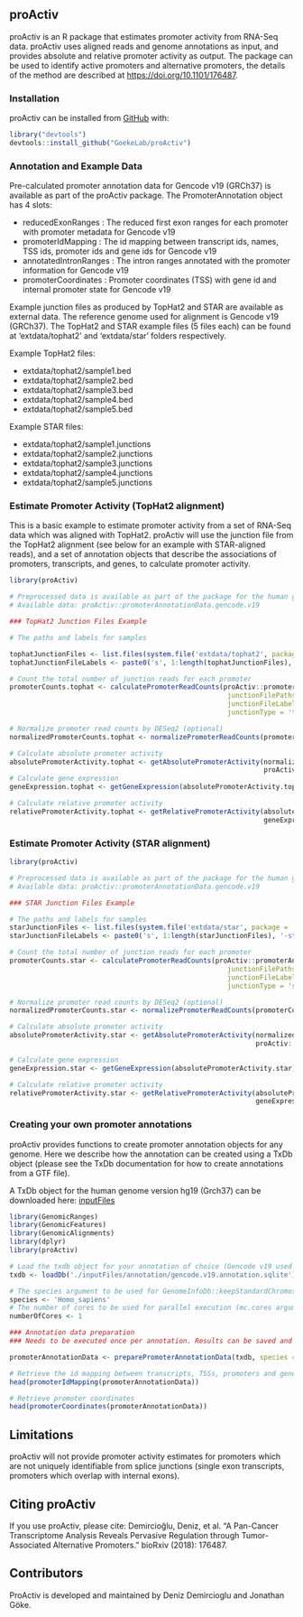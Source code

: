 
<!-- README.md is generated from README.Rmd. Please edit that file -->

## proActiv

<!-- badges: start -->

<!-- badges: end -->

proActiv is an R package that estimates promoter activity from RNA-Seq
data. proActiv uses aligned reads and genome annotations as input, and
provides absolute and relative promoter activity as output. The package
can be used to identify active promoters and alternative promoters, the
details of the method are described at <https://doi.org/10.1101/176487>.

### Installation

proActiv can be installed from [GitHub](https://github.com/) with:

``` r
library("devtools")
devtools::install_github("GoekeLab/proActiv")
```

### Annotation and Example Data

Pre-calculated promoter annotation data for Gencode v19 (GRCh37) is
available as part of the proActiv package. The PromoterAnnotation object
has 4 slots:

  - reducedExonRanges : The reduced first exon ranges for each promoter
    with promoter metadata for Gencode v19
  - promoterIdMapping : The id mapping between transcript ids, names,
    TSS ids, promoter ids and gene ids for Gencode v19
  - annotatedIntronRanges : The intron ranges annotated with the
    promoter information for Gencode v19
  - promoterCoordinates : Promoter coordinates (TSS) with gene id and
    internal promoter state for Gencode v19

Example junction files as produced by TopHat2 and STAR are available as
external data. The reference genome used for alignment is Gencode v19
(GRCh37). The TopHat2 and STAR example files (5 files each) can be found
at ‘extdata/tophat2’ and ‘extdata/star’ folders respectively.

Example TopHat2 files:

  - extdata/tophat2/sample1.bed
  - extdata/tophat2/sample2.bed
  - extdata/tophat2/sample3.bed
  - extdata/tophat2/sample4.bed
  - extdata/tophat2/sample5.bed

Example STAR files:

  - extdata/tophat2/sample1.junctions
  - extdata/tophat2/sample2.junctions
  - extdata/tophat2/sample3.junctions
  - extdata/tophat2/sample4.junctions
  - extdata/tophat2/sample5.junctions

### Estimate Promoter Activity (TopHat2 alignment)

This is a basic example to estimate promoter activity from a set of
RNA-Seq data which was aligned with TopHat2. proActiv will use the
junction file from the TopHat2 alignment (see below for an example with
STAR-aligned reads), and a set of annotation objects that describe the
associations of promoters, transcripts, and genes, to calculate promoter
activity.

``` r
library(proActiv)

# Preprocessed data is available as part of the package for the human genome (hg19):
# Available data: proActiv::promoterAnnotationData.gencode.v19

### TopHat2 Junction Files Example 

# The paths and labels for samples

tophatJunctionFiles <- list.files(system.file('extdata/tophat2', package = 'proActiv'), full.names = TRUE)
tophatJunctionFileLabels <- paste0('s', 1:length(tophatJunctionFiles), '-tophat')

# Count the total number of junction reads for each promoter
promoterCounts.tophat <- calculatePromoterReadCounts(proActiv::promoterAnnotationData.gencode.v19, 
                                                      junctionFilePaths = tophatJunctionFiles, 
                                                      junctionFileLabels =  tophatJunctionFileLabels, 
                                                      junctionType = 'tophat')

# Normalize promoter read counts by DESeq2 (optional)
normalizedPromoterCounts.tophat <- normalizePromoterReadCounts(promoterCounts.tophat)

# Calculate absolute promoter activity
absolutePromoterActivity.tophat <- getAbsolutePromoterActivity(normalizedPromoterCounts.tophat, 
                                                               proActiv::promoterAnnotationData.gencode.v19)
# Calculate gene expression
geneExpression.tophat <- getGeneExpression(absolutePromoterActivity.tophat)

# Calculate relative promoter activity
relativePromoterActivity.tophat <- getRelativePromoterActivity(absolutePromoterActivity.tophat, 
                                                               geneExpression.tophat)
```

### Estimate Promoter Activity (STAR alignment)

``` r
library(proActiv)

# Preprocessed data is available as part of the package for the human genome (hg19):
# Available data: proActiv::promoterAnnotationData.gencode.v19

### STAR Junction Files Example 

# The paths and labels for samples
starJunctionFiles <- list.files(system.file('extdata/star', package = 'proActiv'), full.names = TRUE)
starJunctionFileLabels <- paste0('s', 1:length(starJunctionFiles), '-star')

# Count the total number of junction reads for each promoter
promoterCounts.star <- calculatePromoterReadCounts(proActiv::promoterAnnotationData.gencode.v19, 
                                                      junctionFilePaths = starJunctionFiles, 
                                                      junctionFileLabels =  starJunctionFileLabels, 
                                                      junctionType = 'star')

# Normalize promoter read counts by DESeq2 (optional)
normalizedPromoterCounts.star <- normalizePromoterReadCounts(promoterCounts.star)

# Calculate absolute promoter activity
absolutePromoterActivity.star <- getAbsolutePromoterActivity(normalizedPromoterCounts.star, 
                                                             proActiv::promoterIdMapping.gencode.v19)

# Calculate gene expression
geneExpression.star <- getGeneExpression(absolutePromoterActivity.star)

# Calculate relative promoter activity
relativePromoterActivity.star <- getRelativePromoterActivity(absolutePromoterActivity.star, 
                                                             geneExpression.star)
```

### Creating your own promoter annotations

proActiv provides functions to create promoter annotation objects for
any genome. Here we describe how the annotation can be created using a
TxDb object (please see the TxDb documentation for how to create
annotations from a GTF file).

A TxDb object for the human genome version hg19 (Grch37) can be
downloaded here:
[inputFiles](https://drive.google.com/drive/folders/1R8sI97h1ZTdyxbQxG4latR9xN9FF2tq8?usp=sharing)

``` r
library(GenomicRanges)
library(GenomicFeatures)
library(GenomicAlignments)
library(dplyr)
library(proActiv)

# Load the txdb object for your annotation of choice (Gencode v19 used here)
txdb <- loadDb('./inputFiles/annotation/gencode.v19.annotation.sqlite')

# The species argument to be used for GenomeInfoDb::keepStandardChromosomes
species <- 'Homo_sapiens'
# The number of cores to be used for parallel execution (mc.cores argument for parallel::mclappy), optional
numberOfCores <- 1

### Annotation data preparation
### Needs to be executed once per annotation. Results can be saved and loaded later for reuse 

promoterAnnotationData <- preparePromoterAnnotationData(txdb, species = 'Homo_sapiens', numberOfCores = 1)

# Retrieve the id mapping between transcripts, TSSs, promoters and genes
head(promoterIdMapping(promoterAnnotationData))

# Retrieve promoter coordinates 
head(promoterCoordinates(promoterAnnotationData))
```

## Limitations

proActiv will not provide promoter activity estimates for promoters
which are not uniquely identifiable from splice junctions (single exon
transcripts, promoters which overlap with internal exons).

## Citing proActiv

If you use proActiv, please cite: Demircioğlu, Deniz, et al. “A
Pan-Cancer Transcriptome Analysis Reveals Pervasive Regulation through
Tumor-Associated Alternative Promoters.” bioRxiv (2018): 176487.

## Contributors

ProActiv is developed and maintained by Deniz Demircioglu and Jonathan
Göke.
